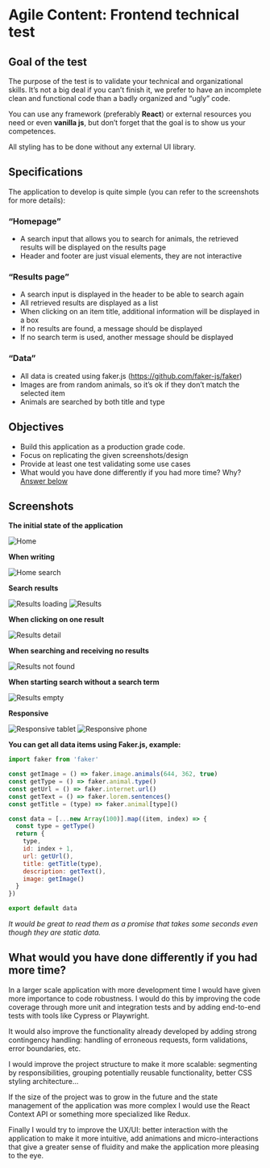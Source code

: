 # Agile Content: Frontend technical test

## Goal of the test

The purpose of the test is to validate your technical and organizational skills. It’s not a big deal if you can’t finish it, we prefer to have an incomplete clean and functional code than a badly organized and “ugly” code.

You can use any framework (preferably **React**) or external resources you need or even
**vanilla js**, but don’t forget that the goal is to show us your competences.

All styling has to be done without any external UI library.

## Specifications

The application to develop is quite simple (you can refer to the screenshots for more
details):

### “Homepage”

- A search input that allows you to search for animals, the retrieved results will be
  displayed on the results page
- Header and footer are just visual elements, they are not interactive

### “Results page”

- A search input is displayed in the header to be able to search again
- All retrieved results are displayed as a list
- When clicking on an item title, additional information will be displayed in a box
- If no results are found, a message should be displayed
- If no search term is used, another message should be displayed

### “Data”

- All data is created using faker.js (https://github.com/faker-js/faker)
- Images are from random animals, so it’s ok if they don’t match the selected item
- Animals are searched by both title and type

## Objectives

- Build this application as a production grade code.
- Focus on replicating the given screenshots/design
- Provide at least one test validating some use cases
- What would you have done differently if you had more time? Why? [Answer below](#what-would-you-have-done-differently-if-you-had-more-time)

## Screenshots

**The initial state of the application**

![Home](screenshots/home.png 'Home')

**When writing**

![Home search](screenshots/home-search.png 'Home search')

**Search results**

![Results loading](screenshots/results-loading.png 'Results loading')
![Results](screenshots/results.png 'Results ')

**When clicking on one result**

![Results detail](screenshots/results-detail.png 'Results detail')

**When searching and receiving no results**

![Results not found](screenshots/results-not-found.png 'Results not found')

**When starting search without a search term**

![Results empty](screenshots/results-empty.png 'Results empty')

**Responsive**

![Responsive tablet](screenshots/responsive-tablet.png 'Responsive tablet')
![Responsive phone](screenshots/responsive-phone.png 'Responsive phone')

**You can get all data items using Faker.js, example:**

```js
import faker from 'faker'

const getImage = () => faker.image.animals(644, 362, true)
const getType = () => faker.animal.type()
const getUrl = () => faker.internet.url()
const getText = () => faker.lorem.sentences()
const getTitle = (type) => faker.animal[type]()

const data = [...new Array(100)].map((item, index) => {
  const type = getType()
  return {
    type,
    id: index + 1,
    url: getUrl(),
    title: getTitle(type),
    description: getText(),
    image: getImage()
  }
})

export default data
```

_It would be great to read them as a promise that takes some seconds even though they are static data._

## What would you have done differently if you had more time?

In a larger scale application with more development time I would have given more importance to code robustness. I would do this by improving the code coverage through more unit and integration tests and by adding end-to-end tests with tools like Cypress or Playwright.

It would also improve the functionality already developed by adding strong contingency handling: handling of erroneous requests, form validations, error boundaries, etc.

I would improve the project structure to make it more scalable: segmenting by responsibilities, grouping potentially reusable functionality, better CSS styling architecture...

If the size of the project was to grow in the future and the state management of the application was more complex I would use the React Context API or something more specialized like Redux.

Finally I would try to improve the UX/UI: better interaction with the application to make it more intuitive, add animations and micro-interactions that give a greater sense of fluidity and make the application more pleasing to the eye.
